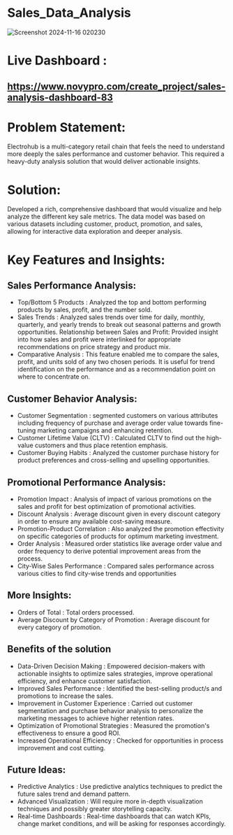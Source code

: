 # Sales_Data_Analysis
![Screenshot 2024-11-16 020230](https://github.com/user-attachments/assets/8c047d29-7b41-4b4a-8169-8a4d9c56e690)

# Live Dashboard :
## https://www.novypro.com/create_project/sales-analysis-dashboard-83


# Problem Statement:
Electrohub is a multi-category retail chain that feels the need to understand more deeply the sales performance and customer behavior. This required a heavy-duty analysis solution that would deliver actionable insights.

# Solution:
Developed a rich, comprehensive dashboard that would visualize and help analyze the different key sale metrics. The data model was based on various datasets including customer, product, promotion, and sales, allowing for interactive data exploration and deeper analysis.

# Key Features and Insights:

## Sales Performance Analysis:

- Top/Bottom 5 Products : Analyzed the top and bottom performing products by sales, profit, and the number sold.
- Sales Trends : Analyzed sales trends over time for daily, monthly, quarterly, and yearly trends to break out seasonal patterns and growth opportunities.
Relationship between Sales and Profit: Provided insight into how sales and profit were interlinked for appropriate recommendations on price strategy and product mix.
- Comparative Analysis : This feature enabled me to compare the sales, profit, and units sold of any two chosen periods. It is useful for trend identification on the performance and as a recommendation point on where to concentrate on.

## Customer Behavior Analysis:

- Customer Segmentation : segmented customers on various attributes including frequency of purchase and average order value towards fine-tuning marketing campaigns and enhancing retention.
- Customer Lifetime Value (CLTV) : Calculated CLTV to find out the high-value customers and thus place retention emphasis.
- Customer Buying Habits : Analyzed the customer purchase history for product preferences and cross-selling and upselling opportunities.

## Promotional Performance Analysis:

- Promotion Impact : Analysis of impact of various promotions on the sales and profit for best optimization of promotional activities.
- Discount Analysis : Average discount given in every discount category in order to ensure any available cost-saving measure.
- Promotion-Product Correlation : Also analyzed the promotion effectivity on specific categories of products for optimum marketing investment.
- Order Analysis : Measured order statistics like average order value and order frequency to derive potential improvement areas from the process.
- City-Wise Sales Performance : Compared sales performance across various cities to find city-wise trends and opportunities

## More Insights:
- Orders of Total : Total orders processed.
- Average Discount by Category of Promotion : Average discount for every category of promotion.
 

## Benefits of the solution

- Data-Driven Decision Making : Empowered decision-makers with actionable insights to optimize sales strategies, improve operational efficiency, and enhance customer satisfaction.
- Improved Sales Performance : Identified the best-selling product/s and promotions to increase the sales.
- Improvement in Customer Experience : Carried out customer segmentation and purchase behavior analysis to personalize the marketing messages to achieve higher retention rates.
- Optimization of Promotional Strategies : Measured the promotion's effectiveness to ensure a good ROI.
- Increased Operational Efficiency : Checked for opportunities in process improvement and cost cutting.
 
## Future Ideas:
- Predictive Analytics : Use predictive analytics techniques to predict the future sales trend and demand pattern.
- Advanced Visualization : Will require more in-depth visualization techniques and possibly greater storytelling capacity.
- Real-time Dashboards : Real-time dashboards that can watch KPIs, change market conditions, and will be asking for responses accordingly.


